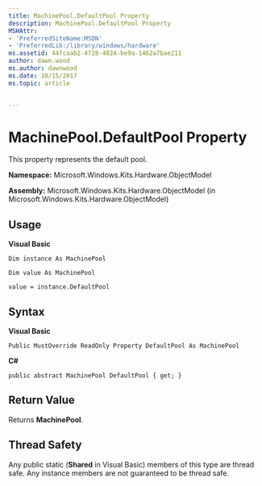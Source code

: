 ```yaml
---
title: MachinePool.DefaultPool Property
description: MachinePool.DefaultPool Property
MSHAttr:
- 'PreferredSiteName:MSDN'
- 'PreferredLib:/library/windows/hardware'
ms.assetid: 44fcaab2-4728-4824-be9a-1462a7bae211
author: dawn.wood
ms.author: dawnwood
ms.date: 10/15/2017
ms.topic: article


---
```


# MachinePool.DefaultPool Property


This property represents the default pool.

**Namespace:** Microsoft.Windows.Kits.Hardware.ObjectModel

**Assembly:** Microsoft.Windows.Kits.Hardware.ObjectModel (in Microsoft.Windows.Kits.Hardware.ObjectModel)

## <span id="Usage"></span><span id="usage"></span><span id="USAGE"></span>Usage


**Visual Basic**

`Dim instance As MachinePool`

`Dim value As MachinePool`

`value = instance.DefaultPool`

## <span id="Syntax"></span><span id="syntax"></span><span id="SYNTAX"></span>Syntax


**Visual Basic**

`Public MustOverride ReadOnly Property DefaultPool As MachinePool`

**C#**

`public abstract MachinePool DefaultPool { get; }`

## <span id="Return_Value"></span><span id="return_value"></span><span id="RETURN_VALUE"></span>Return Value


Returns **MachinePool**.

## <span id="Thread_Safety"></span><span id="thread_safety"></span><span id="THREAD_SAFETY"></span>Thread Safety


Any public static (**Shared** in Visual Basic) members of this type are thread safe. Any instance members are not guaranteed to be thread safe.

 

 






